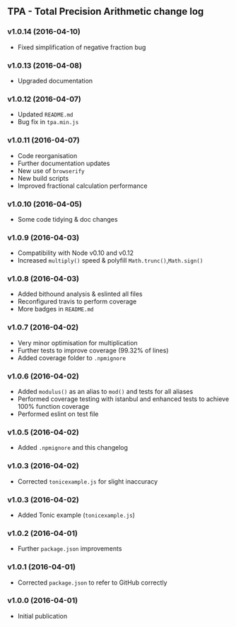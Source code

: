 ## TPA - Total Precision Arithmetic change log

### v1.0.14 (2016-04-10)
* Fixed simplification of negative fraction bug

### v1.0.13 (2016-04-08)
* Upgraded documentation

### v1.0.12 (2016-04-07)
* Updated `README.md`
* Bug fix in `tpa.min.js`

### v1.0.11 (2016-04-07)
* Code reorganisation
* Further documentation updates
* New use of `browserify`
* New build scripts
* Improved fractional calculation performance

### v1.0.10 (2016-04-05)
* Some code tidying & doc changes

### v1.0.9 (2016-04-03)
* Compatibility with Node v0.10 and v0.12
* Increased `multiply()` speed & polyfill `Math.trunc()`,`Math.sign()`

### v1.0.8 (2016-04-03)
* Added bithound analysis & eslinted all files
* Reconfigured travis to perform coverage
* More badges in `README.md`

### v1.0.7 (2016-04-02)
* Very minor optimisation for multiplication
* Further tests to improve coverage (99.32% of lines)
* Added coverage folder to `.npmignore`

### v1.0.6 (2016-04-02)

* Added `modulus()` as an alias to `mod()` and tests for all aliases
* Performed coverage testing with istanbul and enhanced tests to achieve 100% function coverage
* Performed eslint on test file

### v1.0.5 (2016-04-02)

* Added `.npmignore` and this changelog

### v1.0.3 (2016-04-02)

* Corrected `tonicexample.js` for slight inaccuracy

### v1.0.3 (2016-04-02)

* Added Tonic example (`tonicexample.js`)

### v1.0.2 (2016-04-01)

* Further `package.json` improvements

### v1.0.1 (2016-04-01)

* Corrected `package.json` to refer to GitHub correctly

### v1.0.0 (2016-04-01)

* Initial publication